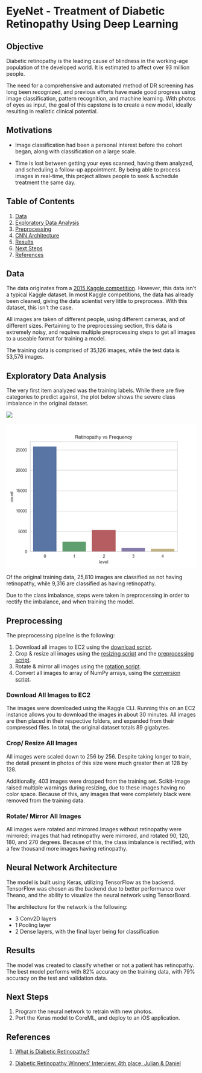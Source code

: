 # EyeNet - Treatment of Diabetic Retinopathy Using Deep Learning

## Objective

Diabetic retinopathy is the leading cause of blindness in the working-age population of the developed world. It is estimated to affect over 93 million people.

The need for a comprehensive and automated method of DR screening has long been recognized, and previous efforts have made good progress using image classification, pattern recognition, and machine learning. With photos of eyes as input, the goal of this capstone is to create a new model, ideally resulting in realistic clinical potential.


## Motivations

* Image classification had been a personal interest before the cohort began, along with classification on a large scale.

* Time is lost between getting your eyes scanned, having them analyzed, and scheduling a follow-up appointment. By being able to process images in real-time, this project allows people to seek & schedule treatment the same day.


## Table of Contents
1. [Data](#data)
2. [Exploratory Data Analysis](#exploratory-data-analysis)
3. [Preprocessing](#preprocessing)
4. [CNN Architecture](#neural-network-architecture)
5. [Results](#results)
6. [Next Steps](#next-steps)
7. [References](#references)

## Data

The data originates from a [2015 Kaggle competition](https://www.kaggle.com/c/diabetic-retinopathy-detection). However, this data isn't a typical Kaggle dataset. In most Kaggle competitions, the data has already been cleaned, giving the data scientist very little to preprocess. With this dataset, this isn't the case.

All images are taken of different people, using different cameras, and of different sizes. Pertaining to the preprocessing section, this data is extremely noisy, and requires multiple preprocessing steps to get all images to a useable format for training a model.

The training data is comprised of 35,126 images, while the test data is 53,576 images.


## Exploratory Data Analysis

The very first item analyzed was the training labels. While there are
five categories to predict against, the plot below shows the severe class imbalance in the original dataset.

<p align=“center”>
<img height=“400" src=“https://github.com/gregwchase/dsi-capstone/blob/master/images/eda/Retinopathy_vs_Frequency_All.png“>
</p>

![EDA - Class Imbalance](images/eda/Retinopathy_vs_Frequency_All.png)

Of the original training data, 25,810 images are classified as not having retinopathy,
while 9,316 are classified as having retinopathy.

Due to the class imbalance, steps were taken in preprocessing in order to rectify the imbalance, and when training the model.


## Preprocessing

The preprocessing pipeline is the following:

1. Download all images to EC2 using the [download script](src/download_data.sh).
2. Crop & resize all images using the [resizing script](src/resize_images.py) and the [preprocessing script](src/preprocess_images.py).
3. Rotate & mirror all images using the [rotation script](src/rotate_images.py).
4. Convert all images to array of NumPy arrays, using the [conversion script](src/image_to_array.py).

### Download All Images to EC2
The images were downloaded using the Kaggle CLI. Running this on an EC2 instance
allows you to download the images in about 30 minutes. All images are then placed
in their respective folders, and expanded from their compressed files. In total,
the original dataset totals 89 gigabytes.

### Crop/ Resize All Images
All images were scaled down to 256 by 256. Despite taking longer to train, the
detail present in photos of this size were much greater then at 128 by 128.

Additionally, 403 images were dropped from the training set. Scikit-Image raised
multiple warnings during resizing, due to these images having no color space.
Because of this, any images that were completely black were removed from the
training data.

### Rotate/ Mirror All Images
All images were rotated and mirrored.Images without retinopathy were mirrored;
images that had retinopathy were mirrored, and rotated 90, 120, 180, and 270
degrees. Because of this, the class imbalance is rectified, with a few thousand
more images having retinopathy.


## Neural Network Architecture

The model is built using Keras, utilizing TensorFlow as the backend.
TensorFlow was chosen as the backend due to better performance over
Theano, and the ability to visualize the neural network using TensorBoard.

The architecture for the network is the following:
* 3 Conv2D layers
* 1 Pooling layer
* 2 Dense layers, with the final layer being for classification

## Results
The model was created to classify whether or not a patient has retinopathy.
The best model performs with 82% accuracy on the training data, with 79%
accuracy on the test and validation data.

## Next Steps
1. Program the neural network to retrain with new photos.
2. Port the Keras model to CoreML, and deploy to an iOS application.


## References

1. [What is Diabetic Retinopathy?](http://www.mayoclinic.org/diseases-conditions/diabetic-retinopathy/basics/definition/con-20023311)

2. [Diabetic Retinopathy Winners' Interview: 4th place, Julian & Daniel](http://blog.kaggle.com/2015/08/14/diabetic-retinopathy-winners-interview-4th-place-julian-daniel/)
